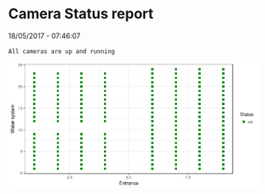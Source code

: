 Camera Status report
================
18/05/2017 - 07:46:07

    All cameras are up and running

![](camreport_files/figure-markdown_github/unnamed-chunk-2-1.png)
